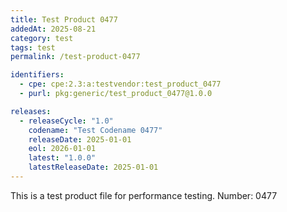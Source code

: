 ```yaml
---
title: Test Product 0477
addedAt: 2025-08-21
category: test
tags: test
permalink: /test-product-0477

identifiers:
  - cpe: cpe:2.3:a:testvendor:test_product_0477
  - purl: pkg:generic/test_product_0477@1.0.0

releases:
  - releaseCycle: "1.0"
    codename: "Test Codename 0477"
    releaseDate: 2025-01-01
    eol: 2026-01-01
    latest: "1.0.0"
    latestReleaseDate: 2025-01-01
---
```


This is a test product file for performance testing. Number: 0477
